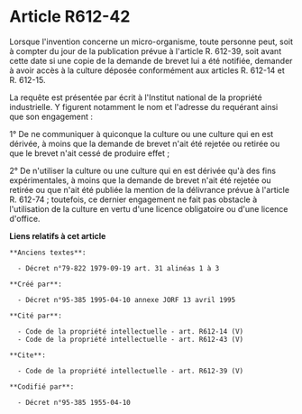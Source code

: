 # Article R612-42

Lorsque l'invention concerne un micro-organisme, toute personne peut, soit à compter du jour de la publication prévue à
l'article R. 612-39, soit avant cette date si une copie de la demande de brevet lui a été notifiée, demander à avoir accès à
la culture déposée conformément aux articles R. 612-14 et R. 612-15. 

La requête est présentée par écrit à l'Institut national de la propriété industrielle. Y figurent notamment le nom et
l'adresse du requérant ainsi que son engagement : 

1° De ne communiquer à quiconque la culture ou une culture qui en est dérivée, à moins que la demande de brevet n'ait été
rejetée ou retirée ou que le brevet n'ait cessé de produire effet ; 

2° De n'utiliser la culture ou une culture qui en est dérivée qu'à des fins expérimentales, à moins que la demande de brevet
n'ait été rejetée ou retirée ou que n'ait été publiée la mention de la délivrance prévue à l'article R. 612-74 ; toutefois,
ce dernier engagement ne fait pas obstacle à l'utilisation de la culture en vertu d'une licence obligatoire ou d'une licence
d'office.

**Liens relatifs à cet article**

	**Anciens textes**:

	  - Décret n°79-822 1979-09-19 art. 31 alinéas 1 à 3

	**Créé par**:

	  - Décret n°95-385 1995-04-10 annexe JORF 13 avril 1995

	**Cité par**:

	  - Code de la propriété intellectuelle - art. R612-14 (V)
	  - Code de la propriété intellectuelle - art. R612-43 (V)

	**Cite**:

	  - Code de la propriété intellectuelle - art. R612-39 (V)

	**Codifié par**:

	  - Décret n°95-385 1955-04-10
